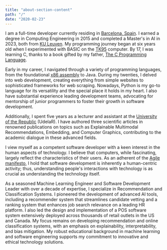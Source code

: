 ```yaml
---
title: "about-section-content"
path: "/"
date: "2020-02-23"
---
```


I am a full-time developer currently residing in [Barcelona, Spain](https://en.wikipedia.org/wiki/Barcelona). I earned a degree in Computing Engineering in 2015 and completed a Master's in AI in 2023, both from [KU Leuven](https://onderwijsaanbod.kuleuven.be/opleidingen/e/CQ_50268936.htm#activetab=diploma_omschrijving). My programming journey began at six years old when I experimented with BASIC on the [TK95](https://en.wikipedia.org/wiki/TK95) computer. By 17, I was learning C, thanks to a book gifted by my father, [The C Programming Language](https://www.amazon.com/Programming-Language-2nd-Brian-Kernighan/dp/0131103628).

Early in my career, I navigated through a variety of programming languages, from the foundational [x86 assembly](https://en.wikipedia.org/wiki/X86_assembly_language) to Java. During my twenties, I delved into web development, creating everything from simple websites to sophisticated frameworks for web scraping. Nowadays, Python is my go-to language for its versatility and the special place it holds in my heart. I also have substantial experience leading development teams, advocating for mentorship of junior programmers to foster their growth in software development.

Additionally, I spent five years as a lecturer and assistant at the [University of the Republic](https://en.wikipedia.org/wiki/University_of_the_Republic_(Uruguay)) (UdelaR). I have authored three scientific articles in renowned publications on topics such as Explainable Multimodal Recommendations, Embedding, and Computer Graphics, contributing to the academic dialogue in these advanced fields.

I view myself as a competent software developer with a keen interest in the human aspects of technology. I believe that computers, while fascinating, largely reflect the characteristics of their users. As an adherent of the [Agile manifesto](https://agilemanifesto.org), I hold that software development is inherently a human-centric activity; thus, understanding people's interactions with technology is as crucial as understanding the technology itself.

As a seasoned Machine Learning Engineer and Software Development Leader with over a decade of expertise, I specialize in Recommendation and Classification Systems. I pioneered the development of advanced AI tools, including a recommender system that streamlines candidate vetting and a ranking system that enhances job search relevance on a leading HR platform. I also led the design and implementation of a POS software system extensively deployed across thousands of retail outlets in the US and Canada. My focus remains on developing recommendation and online classification systems, with an emphasis on explainability, interpretability, and bias mitigation. My robust educational background in machine learning and software engineering supports my commitment to innovative and ethical technology solutions.
